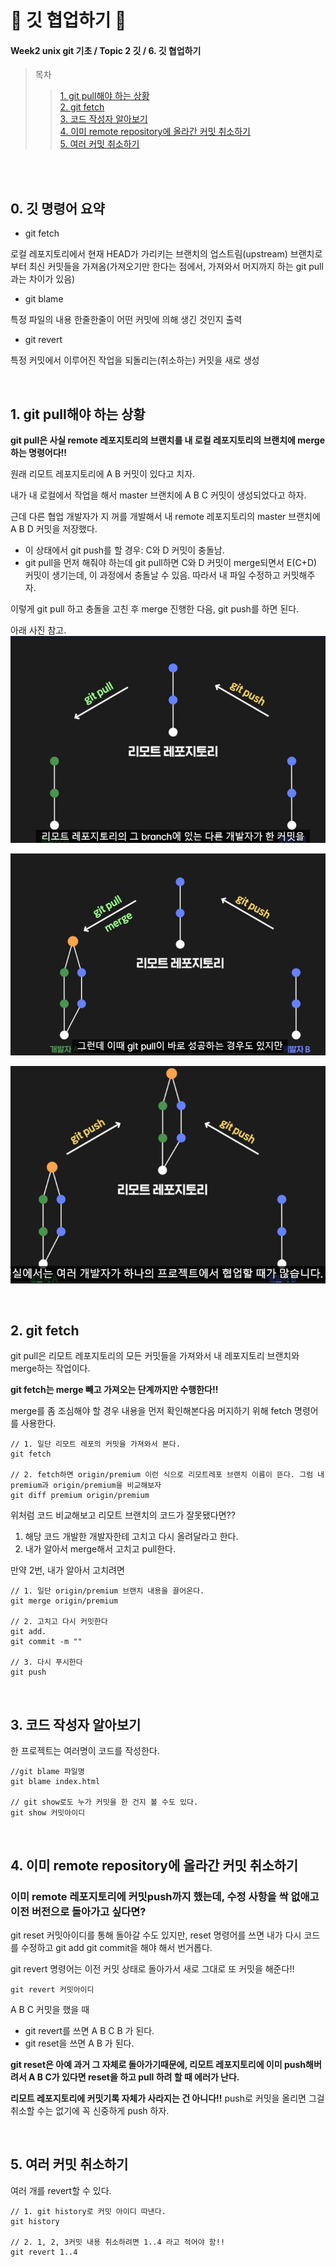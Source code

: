 # 🍛 깃 협업하기 🍛
#### Week2 unix git 기초 / Topic 2 깃 / 6. 깃 협업하기

>목차 
>>[1. git pull해야 하는 상황](#1-git-pull해야-하는-상황)<br>
[2. git fetch](#2-git-fetch)<br>
[3. 코드 작성자 알아보기](#3-코드-작성자-알아보기)<br>
[4. 이미 remote repository에 올라간 커밋 취소하기](#4-이미-remote-repository에-올라간-커밋-취소하기)<br>
[5. 여러 커밋 취소하기](#5-여러-커밋-취소하기)<br>


<br><br>

## 0. 깃 명령어 요약
* git fetch

로컬 레포지토리에서 현재 HEAD가 가리키는 브랜치의 업스트림(upstream) 브랜치로부터 최신 커밋들을 가져옴(가져오기만 한다는 점에서, 가져와서 머지까지 하는 git pull과는 차이가 있음)

* git blame

특정 파일의 내용 한줄한줄이 어떤 커밋에 의해 생긴 것인지 출력

* git revert

특정 커밋에서 이루어진 작업을 되돌리는(취소하는) 커밋을 새로 생성


<br>

## 1. git pull해야 하는 상황

**git pull은 사실 remote 레포지토리의 브랜치를 내 로컬 레포지토리의 브랜치에 merge하는 명령어다!!**

원래 리모트 레포지토리에 A B 커밋이 있다고 치자.

내가 내 로컬에서 작업을 해서 master 브랜치에 
A B C 커밋이 생성되었다고 하자.

근데 다른 협업 개발자가 지 꺼를 개발해서 내 remote 레포지토리의 master 브랜치에 A B D 커밋을 저장했다.

* 이 상태에서 git push를 할 경우: C와 D 커밋이 충돌남.
* git pull을 먼저 해줘야 하는데 git pull하면 C와 D 커밋이 merge되면서 E(C+D) 커밋이 생기는데, 이 과정에서 충돌날 수 있음. 따라서 내 파일 수정하고 커밋해주자. 

이렇게 git pull 하고 충돌을 고친 후 merge 진행한 다음, git push를 하면 된다. 

아래 사진 참고.
![Alt text](image-10.png)

![Alt text](image-11.png)

![Alt text](image-12.png)


<br>

## 2. git fetch
git pull은 리모트 레포지토리의 모든 커밋들을 가져와서 내 레포지토리 브랜치와 merge하는 작업이다.

**git fetch는 merge 빼고 가져오는 단계까지만 수행한다!!**

merge를 좀 조심해야 할 경우 내용을 먼저 확인해본다음 머지하기 위해 fetch 명령어를 사용한다.

```git
// 1. 일단 리모트 레포의 커밋을 가져와서 본다.
git fetch

// 2. fetch하면 origin/premium 이런 식으로 리모트레포 브랜치 이름이 뜬다. 그럼 내 premium과 origin/premium을 비교해보자
git diff premium origin/premium
```
위처럼 코드 비교해보고 리모트 브랜치의 코드가 잘못됐다면??
1. 해당 코드 개발한 개발자한테 고치고 다시 올려달라고 한다.
2. 내가 알아서 merge해서 고치고 pull한다.

만약 2번, 내가 알아서 고치려면
```git
// 1. 일단 origin/premium 브랜치 내용을 끌어온다.
git merge origin/premium

// 2. 고치고 다시 커밋한다
git add. 
git commit -m ""

// 3. 다시 푸시한다
git push
```

<br>

## 3. 코드 작성자 알아보기
한 프로젝트는 여러명이 코드를 작성한다.

```git
//git blame 파일명
git blame index.html

// git show로도 누가 커밋을 한 건지 볼 수도 있다.
git show 커밋아이디
```


<br>

## 4. 이미 remote repository에 올라간 커밋 취소하기

### 이미 remote 레포지토리에 커밋push까지 했는데, 수정 사항을 싹 없애고 이전 버전으로 돌아가고 싶다면?


git reset 커밋아이디를 통해 돌아갈 수도 있지만, reset 명령어를 쓰면 내가 다시 코드를 수정하고 git add git commit을 해야 해서 번거롭다.

 git revert 명령어는 이전 커밋 상태로 돌아가서 새로 그대로 또 커밋을 해준다!!

```git
git revert 커밋아이디
```

 A B C 커밋을 했을 때
 
 * git revert를 쓰면  A B C B 가 된다.
 * git reset을 쓰면 A B 가 된다.

**git reset은 아예 과거 그 자체로 돌아가기때문에, 리모트 레포지토리에 이미 push해버려서 A B C가 있다면 reset을 하고 pull 하려 할 때 에러가 난다.**

**리모트 레포지토리에 커밋기록 자체가 사라지는 건 아니다!!**
push로 커밋을 올리면 그걸 취소할 수는 없기에 꼭 신중하게 push 하자. 

<br>

## 5. 여러 커밋 취소하기 
여러 개를 revert할 수 있다.
```git
// 1. git history로 커밋 아이디 따낸다.
git history

// 2. 1, 2, 3커밋 내용 취소하려면 1..4 라고 적어야 함!!
git revert 1..4

```


<br>

